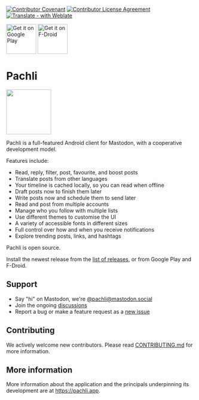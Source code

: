 [![Contributor Covenant](https://img.shields.io/badge/Contributor%20Covenant-2.1-4baaaa.svg)](code_of_conduct.md) [![Contributor License Agreement](https://cla-assistant.io/readme/badge/pachli/pachli-android)](https://cla-assistant.io/pachli/pachli-android) [![Translate - with Weblate](https://img.shields.io/badge/translate%20with-Weblate-green.svg?style=flat)](https://hosted.weblate.org/projects/pachli/)

[<img src="https://play.google.com/intl/en_us/badges/images/generic/en_badge_web_generic.png" alt="Get it on Google Play" height="80" />](https://play.google.com/store/apps/details?id=app.pachli) [<img src="/assets/fdroid_badge.png" alt="Get it on F-Droid" height="80" />](https://f-droid.org/repository/browse/?fdid=app.pachli)

# Pachli

<img src="/fastlane/metadata/android/en-US/images/icon.png" width="120" height="120"/>

Pachli is a full-featured Android client for Mastodon, with a cooperative development model.

Features include:

- Read, reply, filter, post, favourite, and boost posts
- Translate posts from other languages
- Your timeline is cached locally, so you can read when offline
- Draft posts now to finish them later
- Write posts now and schedule them to send later
- Read and post from multiple accounts
- Manage who you follow with multiple lists
- Use different themes to customise the UI
- A variety of accessible fonts in different sizes
- Full control over how and when you receive notifications
- Explore trending posts, links, and hashtags

Pachli is open source.

Install the newest release from the [list of releases](https://github.com/pachli/pachli-android/releases), or from Google Play and F-Droid.

## Support

<!-- TODO: Link to rewritten FAQ when complete -->

- Say "hi" on Mastodon, we're [@pachli@mastodon.social](https://mastodon.social/@pachli)
- Join the ongoing [discussions](https://github.com/pachli/pachli-android/discussions)
- Report a bug or make a feature request as a [new issue](https://github.com/pachli/pachli-android/issues)

## Contributing

We actively welcome new contributors. Please read [CONTRIBUTING.md](CONTRIBUTING.md) for more information.

## More information

More information about the application and the principals underpinning its development are at https://pachli.app.

